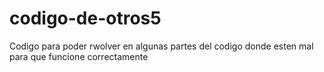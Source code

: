 # codigo-de-otros5
Codigo para poder rwolver en algunas partes del codigo donde esten mal para que funcione correctamente
